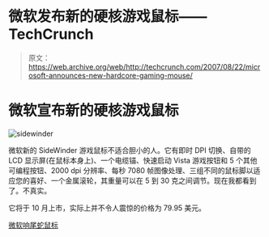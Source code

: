 # 微软发布新的硬核游戏鼠标——TechCrunch

> 原文：<https://web.archive.org/web/http://techcrunch.com/2007/08/22/microsoft-announces-new-hardcore-gaming-mouse/>

# 微软宣布新的硬核游戏鼠标

![sidewinder](img/2b81190797b2c7d7f1e8c90ffa6933e5.png)

微软新的 SideWinder 游戏鼠标不适合胆小的人。它有即时 DPI 切换、自带的 LCD 显示屏(在鼠标本身上)、一个电缆锚、快速启动 Vista 游戏按钮和 5 个其他可编程按钮、2000 dpi 分辨率、每秒 7080 帧图像处理、三组不同的鼠标脚以适应您的喜好、一个金属滚轮，其重量可以在 5 到 30 克之间调节。现在我都看到了。不真实。

它将于 10 月上市，实际上并不令人震惊的价格为 79.95 美元。

[微软响尾蛇鼠标](https://web.archive.org/web/20210116004644/http://www.microsoft.com/hardware/gaming/ProductDetails.aspx?pid=100&active_tab=overview)